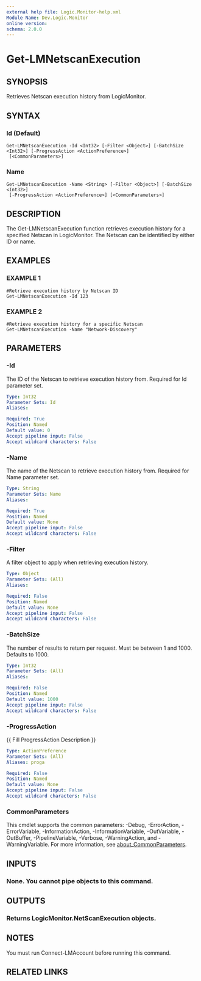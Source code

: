 ```yaml
---
external help file: Logic.Monitor-help.xml
Module Name: Dev.Logic.Monitor
online version:
schema: 2.0.0
---
```


# Get-LMNetscanExecution

## SYNOPSIS
Retrieves Netscan execution history from LogicMonitor.

## SYNTAX

### Id (Default)
```
Get-LMNetscanExecution -Id <Int32> [-Filter <Object>] [-BatchSize <Int32>] [-ProgressAction <ActionPreference>]
 [<CommonParameters>]
```

### Name
```
Get-LMNetscanExecution -Name <String> [-Filter <Object>] [-BatchSize <Int32>]
 [-ProgressAction <ActionPreference>] [<CommonParameters>]
```

## DESCRIPTION
The Get-LMNetscanExecution function retrieves execution history for a specified Netscan in LogicMonitor.
The Netscan can be identified by either ID or name.

## EXAMPLES

### EXAMPLE 1
```
#Retrieve execution history by Netscan ID
Get-LMNetscanExecution -Id 123
```

### EXAMPLE 2
```
#Retrieve execution history for a specific Netscan
Get-LMNetscanExecution -Name "Network-Discovery"
```

## PARAMETERS

### -Id
The ID of the Netscan to retrieve execution history from.
Required for Id parameter set.

```yaml
Type: Int32
Parameter Sets: Id
Aliases:

Required: True
Position: Named
Default value: 0
Accept pipeline input: False
Accept wildcard characters: False
```

### -Name
The name of the Netscan to retrieve execution history from.
Required for Name parameter set.

```yaml
Type: String
Parameter Sets: Name
Aliases:

Required: True
Position: Named
Default value: None
Accept pipeline input: False
Accept wildcard characters: False
```

### -Filter
A filter object to apply when retrieving execution history.

```yaml
Type: Object
Parameter Sets: (All)
Aliases:

Required: False
Position: Named
Default value: None
Accept pipeline input: False
Accept wildcard characters: False
```

### -BatchSize
The number of results to return per request.
Must be between 1 and 1000.
Defaults to 1000.

```yaml
Type: Int32
Parameter Sets: (All)
Aliases:

Required: False
Position: Named
Default value: 1000
Accept pipeline input: False
Accept wildcard characters: False
```

### -ProgressAction
{{ Fill ProgressAction Description }}

```yaml
Type: ActionPreference
Parameter Sets: (All)
Aliases: proga

Required: False
Position: Named
Default value: None
Accept pipeline input: False
Accept wildcard characters: False
```

### CommonParameters
This cmdlet supports the common parameters: -Debug, -ErrorAction, -ErrorVariable, -InformationAction, -InformationVariable, -OutVariable, -OutBuffer, -PipelineVariable, -Verbose, -WarningAction, and -WarningVariable. For more information, see [about_CommonParameters](http://go.microsoft.com/fwlink/?LinkID=113216).

## INPUTS

### None. You cannot pipe objects to this command.
## OUTPUTS

### Returns LogicMonitor.NetScanExecution objects.
## NOTES
You must run Connect-LMAccount before running this command.

## RELATED LINKS
